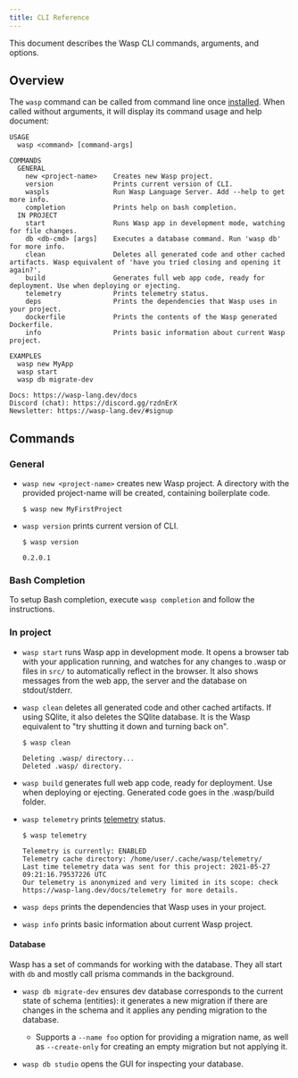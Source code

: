 ```yaml
---
title: CLI Reference
---
```

This document describes the Wasp CLI commands, arguments, and options.

## Overview

The `wasp` command can be called from command line once [installed](https://wasp-lang.dev/docs/#2-installation). 
When called without arguments, it will display its command usage and help document:

```
USAGE
  wasp <command> [command-args]

COMMANDS
  GENERAL
    new <project-name>    Creates new Wasp project.
    version               Prints current version of CLI.
    waspls                Run Wasp Language Server. Add --help to get more info.
    completion            Prints help on bash completion.
  IN PROJECT
    start                 Runs Wasp app in development mode, watching for file changes.
    db <db-cmd> [args]    Executes a database command. Run 'wasp db' for more info.
    clean                 Deletes all generated code and other cached artifacts. Wasp equivalent of 'have you tried closing and opening it again?'.
    build                 Generates full web app code, ready for deployment. Use when deploying or ejecting.
    telemetry             Prints telemetry status.
    deps                  Prints the dependencies that Wasp uses in your project.
    dockerfile            Prints the contents of the Wasp generated Dockerfile.
    info                  Prints basic information about current Wasp project.

EXAMPLES
  wasp new MyApp
  wasp start
  wasp db migrate-dev

Docs: https://wasp-lang.dev/docs
Discord (chat): https://discord.gg/rzdnErX
Newsletter: https://wasp-lang.dev/#signup
```

## Commands
### General
 - `wasp new <project-name>` creates new Wasp project. A directory with the provided project-name will be created, containing boilerplate code.
 
   ```
   $ wasp new MyFirstProject
   ```
 - `wasp version` prints current version of CLI.
 
   ```
   $ wasp version
   
   0.2.0.1
   ``` 

### Bash Completion

To setup Bash completion, execute `wasp completion` and follow the instructions.

### In project
 - `wasp start` runs Wasp app in development mode. It opens a browser tab with your application running, and watches for any changes to .wasp or files in `src/` to automatically reflect in the browser. It also shows messages from the web app, the server and the database on stdout/stderr.
 
 - `wasp clean` deletes all generated code and other cached artifacts. If using SQlite, it also deletes the SQlite database. It is the Wasp equivalent to "try shutting it down and turning back on".
  
   ```
   $ wasp clean
   
   Deleting .wasp/ directory...
   Deleted .wasp/ directory.
   ```
 
 - `wasp build` generates full web app code, ready for deployment. Use when deploying or ejecting. Generated code goes in the .wasp/build folder.
  
 - `wasp telemetry` prints [telemetry](https://wasp-lang.dev/docs/telemetry) status.
   
   ```
   $ wasp telemetry 
   
   Telemetry is currently: ENABLED
   Telemetry cache directory: /home/user/.cache/wasp/telemetry/
   Last time telemetry data was sent for this project: 2021-05-27 09:21:16.79537226 UTC
   Our telemetry is anonymized and very limited in its scope: check https://wasp-lang.dev/docs/telemetry for more details.

   ```
 - `wasp deps` prints the dependencies that Wasp uses in your project.
 - `wasp info` prints basic information about current Wasp project.

   
#### Database 
Wasp has a set of commands for working with the database. They all start with `db` and mostly call prisma commands in the background.

 - `wasp db migrate-dev` ensures dev database corresponds to the current state of schema (entities): it generates a new migration if there are changes in the schema and it applies any pending migration to the database.
   - Supports a `--name foo` option for providing a migration name, as well as `--create-only` for creating an empty migration but not applying it.
   
 - `wasp db studio` opens the GUI for inspecting your database.

